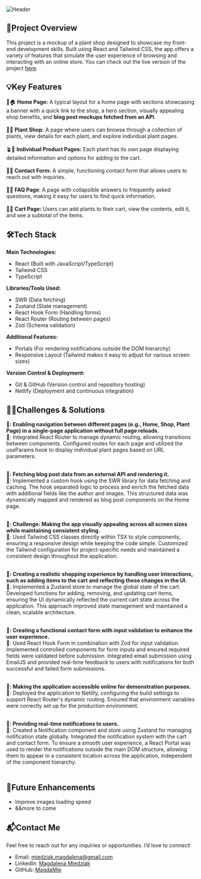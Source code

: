 ![Header](./public/github-header-image.png)

## 📝Project Overview
This project is a mockup of a plant shop designed to showcase my front-end development skills. Built using React and Tailwind CSS, the app offers a variety of features that simulate the user experience of browsing and interacting with an online store. You can check out the live version of the project [here](https://showcase-store-miedziak.netlify.app/).

## 💡Key Features
 🌱🏠 **Home Page:** A typical layout for a home page with sections showcasing a banner with a quick link to the shop, a hero section, visually appealing shop benefits, and **blog post mockups fetched from an API**.<br><br>
 🛒🌿 **Plant Shop:** A page where users can browse through a collection of plants, view details for each plant, and explore individual plant pages.<br><br>
 🪴📄 **Individual Product Pages:** Each plant has its own page displaying detailed information and options for adding to the cart.<br><br>
 📝📮 **Contact Form:** A simple, functioning contact form that allows users to reach out with inquiries.<br><br>
 🤔💡 **FAQ Page**: A page with collapsible answers to frequently asked questions, making it easy for users to find quick information.<br><br>
 🛒🧾 **Cart Page:** Users can add plants to their cart, view the contents, edit it, and see a subtotal of the items.<br>

## 🛠️Tech Stack

**Main Technologies:**
 - React (Built with JavaScript/TypeScript)
 - Tailwind CSS
 - TypeScript

**Libraries/Tools Used:**
 - SWR (Data fetching)
 - Zustand (State management)
 - React Hook Form (Handling forms)
 - React Router (Routing between pages)
 - Zod (Schema validation)

**Additional Features:**
 - Portals (For rendering notifications outside the DOM hierarchy)
 - Responsive Layout (Tailwind makes it easy to adjust for various screen sizes)

**Version Control & Deployment:**
 - Git & GitHub (Version control and repository hosting)
 - Netlify (Deployment and continuous integration)

## 🧩🧠Challenges & Solutions <br> 
**🧩: Enabling navigation between different pages (e.g., Home, Shop, Plant Page) in a single-page application without full page reloads.**<br>
🧠: Integrated React Router to manage dynamic routing, allowing transitions between components. Configured routes for each page and utilized the useParams hook to display individual plant pages based on URL parameters.
<br><br>

**🧩: Fetching blog post data from an external API and rendering it.**<br>
🧠: Implemented a custom hook using the SWR library for data fetching and caching. The hook separated logic to process and enrich the fetched data with additional fields like the author and images. This structured data was dynamically mapped and rendered as blog post components on the Home page.
<br><br>


**🧩: Challenge: Making the app visually appealing across all screen sizes while maintaining consistent styling.**<br>
🧠: Used Tailwind CSS classes directly within TSX to style components, ensuring a responsive design while keeping the code simple. Customized the Tailwind configuration for project-specific needs and maintained a consistent design throughout the application.
<br><br>


**🧩: Creating a realistic shopping experience by handling user interactions, such as adding items to the cart and reflecting these changes in the UI.**  
🧠: Implemented a Zustand store to manage the global state of the cart. Developed functions for adding, removing, and updating cart items, ensuring the UI dynamically reflected the current cart state across the application. This approach improved state management and maintained a clean, scalable architecture.
<br><br>

**🧩: Creating a functional contact form with input validation to enhance the user experience.**<br>
🧠: Used React Hook Form in combination with Zod for input validation. Implemented controlled components for form inputs and ensured required fields were validated before submission. Integrated email submission using EmailJS and provided real-time feedback to users with notifications for both successful and failed form submissions.
<br><br>

**🧩: Making the application accessible online for demonstration purposes.**<br>
🧠: Deployed the application to Netlify, configuring the build settings to support React Router's dynamic routing. Ensured that environment variables were correctly set up for the production environment.
<br><br>

**🧩: Providing real-time notifications to users.**<br>
🧠: Created a Notification component and store using Zustand for managing notification state globally. Integrated the notification system with the cart and contact form. To ensure a smooth user experience, a React Portal was used to render the notifications outside the main DOM structure, allowing them to appear in a consistent location across the application, independent of the component hierarchy.
<br><br>

## 🚀Future Enhancements
 - Improve images loading speed
 - &&more to come

## 📬Contact Me
Feel free to reach out for any inquiries or opportunities. I’d love to connect!

 - Email: [miedziak.magdalena@gmail.com](mailto:miedziak.magdalena@gmail.com)
 - LinkedIn: [Magdalena Miedziak](https://www.linkedin.com/in/magdalena-miedziak/) 
 - GitHub: [MagdaMie](https://github.com/MagdaMie)
